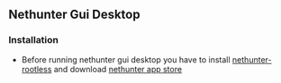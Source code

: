 ## Nethunter Gui Desktop

### Installation

* Before running nethunter gui desktop you have to install [nethunter-rootless](../nethunter-rootless) and download [nethunter app store](https://store.nethunter.com/)     



